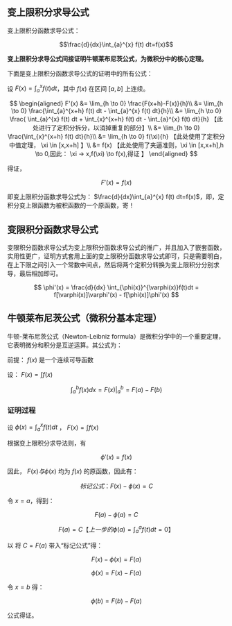 ## 变上限积分求导公式

变上限积分函数求导公式：

$$\frac{d}{dx}\int_{a}^{x} f(t) dt=f(x)$$

**变上限积分求导公式间接证明牛顿莱布尼茨公式，为微积分中的核心定理。**

下面是变上限积分函数求导公式的证明中的所有公式：

设 $F(x) = \int_{a}^{x} f(t) dt$，其中 $f(x)$ 在区间 $[a,b]$ 上连续。

$$
\begin{aligned}
F'(x) &= \lim_{h \to 0} \frac{F(x+h)-F(x)}{h}\\
&= \lim_{h \to 0} \frac{\int_{a}^{x+h} f(t) dt - \int_{a}^{x} f(t) dt}{h}\\
&= \lim_{h \to 0} \frac{ \int_{a}^{x} f(t) dt + \int_{x}^{x+h} f(t) dt - \int_{a}^{x} f(t) dt}{h} 【此处进行了定积分拆分，以消掉重复的部分】\\
&= \lim_{h \to 0} \frac{\int_{x}^{x+h} f(t) dt}{h}\\
&= \lim_{h \to 0} f(\xi){h} 【此处使用了定积分中值定理， \xi \in [x,x+h] 】\\
&= f(x) 【此处使用了夹逼准则，\xi \in [x,x+h],h \to 0,因此： \xi -> x,f(\xi) \to f(x),得证 】
\end{aligned}
$$

得证，

$$ F'(x)=f(x) $$

即变上限积分函数求导公式为： $\frac{d}{dx}\int_{a}^{x} f(t) dt=f(x)$，即，定积分变上限函数为被积函数的一个原函数，寄！

## 变限积分函数求导公式

变限积分函数求导公式为变上限积分函数求导公式的推广，并且加入了嵌套函数，实用性更广，证明方式套用上面的变上限积分函数求导公式即可，只是需要明白，在上下限之间引入一个常数中间点，然后将两个定积分转换为变上限积分分别求导，最后相加即可。

<!-- prettier-ignore -->
$$ \phi'(x) = \frac{d}{dx} \int_{\phi(x)}^{\varphi(x)}f(t)dt = f[\varphi(x)]\varphi'(x) - f[\phi(x)]\phi'(x) $$

## 牛顿莱布尼茨公式（微积分基本定理）

牛顿-莱布尼茨公式（Newton-Leibniz formula）是微积分学中的一个重要定理，它表明微分和积分是互逆运算。其公式为：

前提： $f(x)$ 是一个连续可导函数

设： $F(x) = \int f(x)$

<!-- prettier-ignore -->
$$ \int_a^b{f(x)dx} = F(x)|_a^b = F(a) - F(b) $$

### 证明过程

设 $\phi(x)=\int_{a}^{x}f(t)dt$ ， $F(x) = \int f(x)$

根据变上限积分求导法则，有

$$\phi'(x)=f(x)$$

因此， $F(x) 与 \phi (x)$ 均为 $f(x)$ 的原函数，因此有：

$$标记公式：F(x) - \phi(x)= C$$

令 $x=a$，得到：

$$F(a) - \phi(a)= C$$

$$F(a) = C 【上一步的 \phi(a) = \int_a^a f(t) dt = 0】  $$

以 将 $C = F(a)$ 带入“标记公式”得：

$$F(x) - \phi(x) = F(a)$$

$$ \phi(x) = F(x) - F(a)$$

令 $x = b$ 得：

$$ \phi(b) = F(b) - F(a) $$

公式得证。
